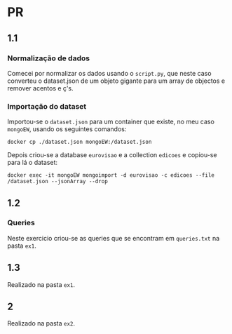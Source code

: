 # PR

## 1.1

### Normalização de dados
Comecei por normalizar os dados usando o `script.py`, que neste caso converteu o dataset.json de um objeto gigante para um array de objectos e remover acentos e ç's.


### Importação do dataset
Importou-se o `dataset.json` para um container que existe, no meu caso `mongoEW`, usando os seguintes comandos:

```
docker cp ./dataset.json mongoEW:/dataset.json
```

Depois criou-se a database `eurovisao` e a collection `edicoes` e copiou-se para lá o dataset:

```
docker exec -it mongoEW mongoimport -d eurovisao -c edicoes --file /dataset.json --jsonArray --drop
```

## 1.2
### Queries
Neste exercicio criou-se as queries que se encontram em `queries.txt` na pasta `ex1`.

## 1.3
Realizado na pasta `ex1`.


## 2
Realizado na pasta `ex2`.